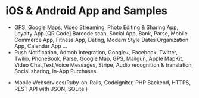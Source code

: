 iOS & Android App and Samples
==============================
- GPS, Google Maps, Video Streaming, Photo Editing & Sharing App, Loyalty App
	[QR Code] Barcode scan, Social App, Bank, Parse, Mobile Commerce App, Fitness App,
	Dating, Modern Style Dates Organization App, Calendar App ...
- Push Notification, Admob Integration, Google+, Facebook, Twitter, Twilio, PhoneBook,
	Parse, Google Map, GPS, Mailgun, Apple MapKit, Video Chat,Text,Voice Messages, Stripe,
	Audio recognition & translation, Social sharing, In-App Purchases
* Mobile Webservices(Ruby-on-Rails, Codeigniter, PHP Backend, HTTPS, REST API with JSON, SQLite )